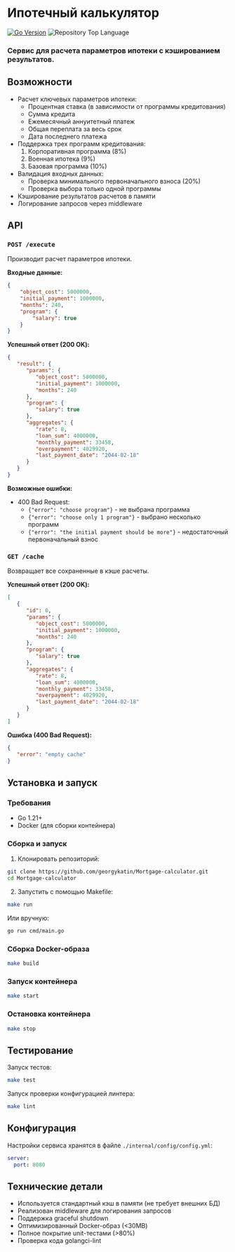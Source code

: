 # Ипотечный калькулятор

[![Go Version](https://img.shields.io/badge/go-1.22+-blue.svg)](https://golang.org/dl/)
![Repository Top Language](https://img.shields.io/github/languages/top/evt/callback)

### Сервис для расчета параметров ипотеки с кэшированием результатов.

## Возможности

- Расчет ключевых параметров ипотеки:
  - Процентная ставка (в зависимости от программы кредитования)
  - Сумма кредита
  - Ежемесячный аннуитетный платеж
  - Общая переплата за весь срок
  - Дата последнего платежа
- Поддержка трех программ кредитования:
  1. Корпоративная программа (8%)
  2. Военная ипотека (9%)
  3. Базовая программа (10%)
- Валидация входных данных:
  - Проверка минимального первоначального взноса (20%)
  - Проверка выбора только одной программы
- Кэширование результатов расчетов в памяти
- Логирование запросов через middleware

## API

### `POST /execute`

Производит расчет параметров ипотеки.

**Входные данные:**
```json
{
    "object_cost": 5000000,
    "initial_payment": 1000000,
    "months": 240,
    "program": {
        "salary": true
    }
}
```

**Успешный ответ (200 OK):**
```json
{
   "result": {
      "params": {
         "object_cost": 5000000,
         "initial_payment": 1000000,                
         "months": 240
      },
      "program": {
         "salary": true
      },
      "aggregates": {
         "rate": 8,
         "loan_sum": 4000000,
         "monthly_payment": 33458,
         "overpayment": 4029920,
         "last_payment_date": "2044-02-18"
      }
   }
}
```

**Возможные ошибки:**
- 400 Bad Request:
  - `{"error": "choose program"}` - не выбрана программа
  - `{"error": "choose only 1 program"}` - выбрано несколько программ
  - `{"error": "the initial payment should be more"}` - недостаточный первоначальный взнос

### `GET /cache`

Возвращает все сохраненные в кэше расчеты.

**Успешный ответ (200 OK):**
```json
[
   {
      "id": 0,
      "params": {
         "object_cost": 5000000,
         "initial_payment": 1000000,
         "months": 240
      },
      "program": {
         "salary": true
      },
      "aggregates": {
         "rate": 8,
         "loan_sum": 4000000,
         "monthly_payment": 33458,
         "overpayment": 4029920,
         "last_payment_date": "2044-02-18"
      }
   }
]
```

**Ошибка (400 Bad Request):**
```json
{
   "error": "empty cache"
}
```

## Установка и запуск

### Требования
- Go 1.21+
- Docker (для сборки контейнера)

### Сборка и запуск

1. Клонировать репозиторий:
```bash
git clone https://github.com/georgykatin/Mortgage-calculator.git
cd Mortgage-calculator
```

2. Запустить с помощью Makefile:
```bash
make run
```

Или вручную:
```bash
go run cmd/main.go
```

### Сборка Docker-образа
```bash
make build
```

### Запуск контейнера
```bash
make start
```

### Остановка контейнера
```bash
make stop
```

## Тестирование

Запуск тестов:
```bash
make test
```

Запуск проверки конфигурацией линтера:
```bash
make lint
```

## Конфигурация

Настройки сервиса хранятся в файле `./internal/config/config.yml`:
```yaml
server:
  port: 8080
```

## Технические детали

- Используется стандартный кэш в памяти (не требует внешних БД)
- Реализован middleware для логирования запросов
- Поддержка graceful shutdown
- Оптимизированный Docker-образ (<30MB)
- Полное покрытие unit-тестами (>80%)
- Проверка кода golangci-lint

